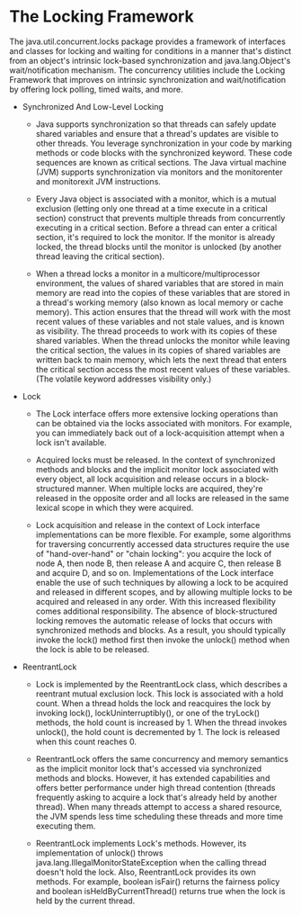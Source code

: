 # The Locking Framework

The java.util.concurrent.locks package provides a framework of interfaces and
classes for locking and waiting for conditions in a manner that's distinct from an
object's intrinsic lock-based synchronization and java.lang.Object's wait/notification
mechanism. The concurrency utilities include the Locking Framework that improves on
intrinsic synchronization and wait/notification by offering lock polling, timed waits,
and more.

* Synchronized And Low-Level Locking
    * Java supports synchronization so that threads can safely update shared variables
      and ensure that a thread's updates are visible to other threads. You leverage
      synchronization in your code by marking methods or code blocks with the
      synchronized keyword. These code sequences are known as critical sections.
      The Java virtual machine (JVM) supports synchronization via monitors and the
      monitorenter and monitorexit JVM instructions.

    * Every Java object is associated with a monitor, which is a mutual exclusion (letting only
      one thread at a time execute in a critical section) construct that prevents multiple threads
      from concurrently executing in a critical section. Before a thread can enter a critical
      section, it's required to lock the monitor. If the monitor is already locked, the thread
      blocks until the monitor is unlocked (by another thread leaving the critical section).
      
    * When a thread locks a monitor in a multicore/multiprocessor environment, the
      values of shared variables that are stored in main memory are read into the copies
      of these variables that are stored in a thread's working memory (also known as local
      memory or cache memory). This action ensures that the thread will work with the
      most recent values of these variables and not stale values, and is known as visibility.
      The thread proceeds to work with its copies of these shared variables. When the
      thread unlocks the monitor while leaving the critical section, the values in its copies
      of shared variables are written back to main memory, which lets the next thread
      that enters the critical section access the most recent values of these variables. (The
      volatile keyword addresses visibility only.)

* Lock
    * The Lock interface offers more extensive locking operations than can be obtained via the
      locks associated with monitors. For example, you can immediately back out of a
      lock-acquisition attempt when a lock isn't available.

    * Acquired locks must be released. In the context of synchronized methods and blocks
      and the implicit monitor lock associated with every object, all lock acquisition and
      release occurs in a block-structured manner. When multiple locks are acquired, they're
      released in the opposite order and all locks are released in the same lexical scope in
      which they were acquired.

    * Lock acquisition and release in the context of Lock interface implementations can
      be more flexible. For example, some algorithms for traversing concurrently accessed data
      structures require the use of "hand-over-hand" or "chain locking": you acquire the lock of
      node A, then node B, then release A and acquire C, then release B and acquire D, and so
      on. Implementations of the Lock interface enable the use of such techniques by allowing
      a lock to be acquired and released in different scopes, and by allowing multiple locks to
      be acquired and released in any order. With this increased flexibility comes additional responsibility.
      The absence of block-structured locking removes the automatic release of locks that occurs with
      synchronized methods and blocks. As a result, you should typically invoke the lock() method
      first then invoke the unlock() method when the lock is able to be released.

* ReentrantLock
    * Lock is implemented by the ReentrantLock class, which describes a reentrant mutual
      exclusion lock. This lock is associated with a hold count. When a thread holds the lock
      and reacquires the lock by invoking lock(), lockUninterruptibly(), or one of the
      tryLock() methods, the hold count is increased by 1. When the thread invokes unlock(),
      the hold count is decremented by 1. The lock is released when this count reaches 0.

    * ReentrantLock offers the same concurrency and memory semantics as the implicit
      monitor lock that's accessed via synchronized methods and blocks. However, it has
      extended capabilities and offers better performance under high thread contention
      (threads frequently asking to acquire a lock that's already held by another thread). When
      many threads attempt to access a shared resource, the JVM spends less time scheduling
      these threads and more time executing them.

    * ReentrantLock implements Lock's methods. However, its implementation of
      unlock() throws java.lang.IllegalMonitorStateException when the calling thread
      doesn't hold the lock. Also, ReentrantLock provides its own methods. For example,
      boolean isFair() returns the fairness policy and boolean isHeldByCurrentThread()
      returns true when the lock is held by the current thread.
